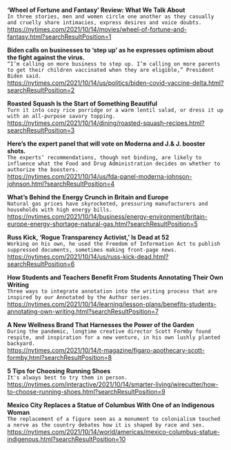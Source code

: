 **‘Wheel of Fortune and Fantasy’ Review: What We Talk About**\
`In three stories, men and women circle one another as they casually and cruelly share intimacies, express desires and voice doubts.`\
https://nytimes.com/2021/10/14/movies/wheel-of-fortune-and-fantasy.html?searchResultPosition=1

**Biden calls on businesses to ‘step up’ as he expresses optimism about the fight against the virus.**\
`“I’m calling on more business to step up. I’m calling on more parents to get their children vaccinated when they are eligible,” President Biden said.`\
https://nytimes.com/2021/10/14/us/politics/biden-covid-vaccine-delta.html?searchResultPosition=2

**Roasted Squash Is the Start of Something Beautiful**\
`Turn it into cozy rice porridge or a warm lentil salad, or dress it up with an all-purpose savory topping.`\
https://nytimes.com/2021/10/14/dining/roasted-squash-recipes.html?searchResultPosition=3

**Here’s the expert panel that will vote on Moderna and J.& J. booster shots.**\
`The experts’ recommendations, though not binding, are likely to influence what the Food and Drug Administration decides on whether to authorize the boosters.`\
https://nytimes.com/2021/10/14/us/fda-panel-moderna-johnson-johnson.html?searchResultPosition=4

**What’s Behind the Energy Crunch in Britain and Europe**\
`Natural gas prices have skyrocketed, pressuring manufacturers and households with high energy bills.`\
https://nytimes.com/2021/10/14/business/energy-environment/britain-europe-energy-shortage-natural-gas.html?searchResultPosition=5

**Russ Kick, ‘Rogue Transparency Activist,’ Is Dead at 52**\
`Working on his own, he used the Freedom of Information Act to publish suppressed documents, sometimes making front-page news.`\
https://nytimes.com/2021/10/14/us/russ-kick-dead.html?searchResultPosition=6

**How Students and Teachers Benefit From Students Annotating Their Own Writing**\
`Three ways to integrate annotation into the writing process that are inspired by our Annotated by the Author series.`\
https://nytimes.com/2021/10/14/learning/lesson-plans/benefits-students-annotating-own-writing.html?searchResultPosition=7

**A New Wellness Brand That Harnesses the Power of the Garden**\
`During the pandemic, longtime creative director Scott Formby found respite, and inspiration for a new venture, in his own lushly planted backyard.`\
https://nytimes.com/2021/10/14/t-magazine/figaro-apothecary-scott-formby.html?searchResultPosition=8

**5 Tips for Choosing Running Shoes**\
`It's always best to try them in person.`\
https://nytimes.com/interactive/2021/10/14/smarter-living/wirecutter/how-to-choose-running-shoes.html?searchResultPosition=9

**Mexico City Replaces a Statue of Columbus With One of an Indigenous Woman**\
`The replacement of a figure seen as a monument to colonialism touched a nerve as the country debates how it is shaped by race and sex.`\
https://nytimes.com/2021/10/14/world/americas/mexico-columbus-statue-indigenous.html?searchResultPosition=10

